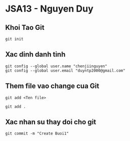 # JSA13 - Nguyen Duy

## Khoi Tao Git
```
git init
```

## Xac dinh danh tinh
```
git config --global user.name "chenjiinguyen"
git config --global user.email "duyntp2000@gmail.com"
```

## Them file vao change cua Git
```
git add <Ten file>

git add .
```

## Xac nhan su thay doi cho git
```
git commit -m "Create Buoi1"
```



